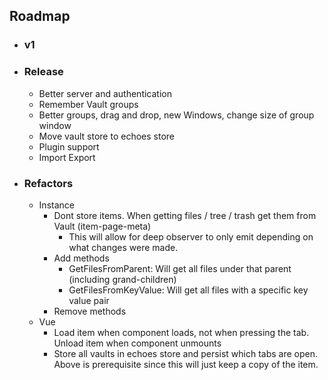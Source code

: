 ## Roadmap
- ### v1
  <!-- - Be able to remove group unless there only is one group -->
  <!-- - Trash folders  -->
- ### Release
  - Better server and authentication
  - Remember Vault groups
  - Better groups, drag and drop, new Windows, change size of group window
  - Move vault store to echoes store
  - Plugin support
  - Import Export

- ### Refactors
  - Instance
    - Dont store items. When getting files / tree / trash get them from Vault (item-page-meta)
      - This will allow for deep observer to only emit depending on what changes were made.
    - Add methods
      - GetFilesFromParent: Will get all files under that parent (including grand-children)
      - GetFilesFromKeyValue: Will get all files with a specific key value pair
    - Remove methods
  - Vue
    - Load item when component loads, not when pressing the tab. Unload item when component unmounts
    - Store all vaults in echoes store and persist which tabs are open. Above is prerequisite since this will just  keep a copy of the item. 